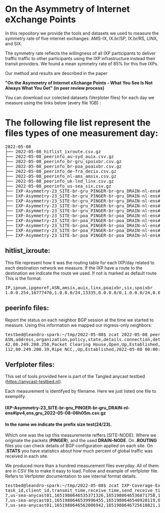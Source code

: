 # On the Asymmetry of Internet eXchange Points

In this repository we provide the tools and datasets we used to measure the symmetry rate of five internet exchanges: 
AMS-IX, IX.br/SP, IX.br/RS, LINX, and SIX.

The symmetry rate reflects the willingness of all IXP participants to deliver traffic traffic to other participants 
using the IXP infrastructure instead their transit providers. We found a mean symmetry rate of 85% for this five IXPs.

Our method and results are described in the paper 

<b>"On the Asymmetry of Internet eXchange Points - What You See Is Not Always What You Get" (in peer review process)</b>

You can download our colected datasets (Verploter files) for each day we measure using the links below (every file 1GB) :



# The following file list represent the files types of one measurement day:

<pre>
2022-05-08
├── 2022-05-08_hitlist_ixroute.csv.gz
├── 2022-05-08_peerinfo_au-syd_auix.csv.gz
├── 2022-05-08_peerinfo_br-gru_spoixbr.csv.gz
├── 2022-05-08_peerinfo_br-poa_poaixbr.csv.gz
├── 2022-05-08_peerinfo_de-fra_decix.csv.gz
├── 2022-05-08_peerinfo_nl-ams_amsix.csv.gz
├── 2022-05-08_peerinfo_uk-lnd_linx.csv.gz
├── 2022-05-08_peerinfo_us-sea_six.csv.gz
├── IXP-Asymmetry-23_SITE-br-gru_PINGER-br-gru_DRAIN-nl-ens#ipv4,ens,gru_2022-05-08-06h05m.csv.gz
├── IXP-Asymmetry-23_SITE-br-gru_PINGER-br-gru_DRAIN-nl-ens#ipv4,ens,gru_2022-05-08-06h05m.meta
├── IXP-Asymmetry-23_SITE-br-gru_PINGER-br-gru_DRAIN-nl-ens#ipv4,ens,gru_2022-05-08-06h05m.meta-convert
├── IXP-Asymmetry-23_SITE-br-gru_PINGER-br-gru_DRAIN-nl-ens#ipv4,ens,gru_2022-05-08-06h05m.routing
├── IXP-Asymmetry-23_SITE-br-gru_PINGER-br-gru_DRAIN-nl-ens#ipv4,ens,gru_2022-05-08-06h05m.stats
├── IXP-Asymmetry-23_SITE-br-poa_PINGER-br-poa_DRAIN-nl-ens#ipv4,poa,ens_2022-05-08-06h30m.csv.gz
├── IXP-Asymmetry-23_SITE-br-poa_PINGER-br-poa_DRAIN-nl-ens#ipv4,poa,ens_2022-05-08-06h30m.meta
├── IXP-Asymmetry-23_SITE-br-poa_PINGER-br-poa_DRAIN-nl-ens#ipv4,poa,ens_2022-05-08-06h30m.meta-convert
├── IXP-Asymmetry-23_SITE-br-poa_PINGER-br-poa_DRAIN-nl-ens#ipv4,poa,ens_2022-05-08-06h30m.routing
├── IXP-Asymmetry-23_SITE-br-poa_PINGER-br-poa_DRAIN-nl-ens#ipv4,poa,ens_2022-05-08-06h30m.stats
</pre>

## hitlist_ixroute: 
This file represent how it was the routing table for each IXP/day related to each destination network we measure.
If the IXP have a route to the destination we indicate the route we used. If not is marked as default route
This is the format:
<pre>
IP,ipnum,ipgeoref,ASN,amsix,auix,linx,poaixbr,six,spoixbr
1.0.0.254,16777470,1.0.0.0/24,13335,0.0.0.0/0,1.0.0.0/24,0.0.0.0/0,0.0.0.0/0,0.0.0.0/0,0.0.0.0/0
</pre>

## peerinfo files:
Report the status on each neighbor BGP session at the time we started to measure.
Using this information we mapped our ingress-only neighbors:
<pre>
testbed@leandro-spark:~/tmp/2022-05-08$ zcat 2022-05-08_peerinfo_nl-ams_amsix.csv.gz | head
ASN,address,organization,policy,state,details.connection,details.state_changed
42,80.249.208.250,Packet Clearing House,Open,Up,Established,2022-05-08 00:00:00
112,80.249.208.39,Ripe NCC,,Up,Established,2022-05-08 00:00:00
</pre>

## Verfploter files:
This set of tools provided here is part of the Tangled anycast testbed
(https://anycast-testbed.nl).

Each measurement is identifyed by filename. Here we just listed one file to exemplify.

#### IXP-Asymmetry-23_SITE-br-gru_PINGER-br-gru_DRAIN-nl-ens#ipv4,ens,gru_2022-05-08-06h05m.csv.gz

#### In the name we indicate the prefix size test(24/23).
Which one was the ixp this measuremente reffers (SITE-NODE).
Where we originate the packets (<b>PINGER</b>), and the used <b>DRAIN-NODE</b>.
On <b>.ROUTING</b> files you can check details of BGP configuration applied on each site.
On <b>.STATS</b> you have statistics about how much percent of global traffic was received in each site.

We produced more than a hundred measurement files everyday. All of them are in CSV file to make it
easy to load. Follow and example of verfploter file. Refers to Verfploter documentation to see internal format details.
<pre>
testbed@leandro-spark:~/tmp/2022-05-08$ zcat IXP-Coverage-Exclusive-24_SITE-us-sea_PINGER-us-sea_DRAIN-none#ipv4,sea_2022-05-08-03h29m.csv.gz | head
task_id,client_id,transmit_time,receive_time,send_receive_time_diff,source_address,destination_address,meta_source_address,meta_destination_address,ttl,source_address_country,source_address_asn
7,us-sea-anycast01,1651980646535371326,1651980646536871758,1.500432,1.0.0.254,145.100.119.1,145.100.119.1,1.0.0.254,59,AU,13335
7,us-sea-anycast01,1651980646539996455,1651980646540928119,0.931664,1.1.1.254,145.100.119.1,145.100.119.1,1.1.1.254,59,AU,13335
7,us-sea-anycast01,1651980646562006942,1651980646725618821,163.611879,1.11.92.65,145.100.119.1,145.100.119.1,1.11.92.65,244,KR,45996
</pre>





